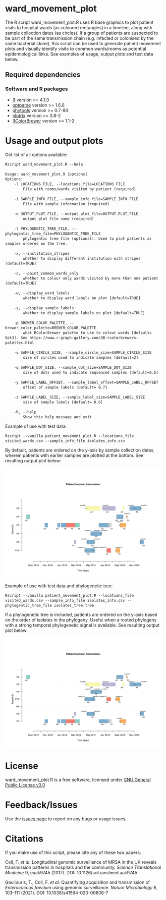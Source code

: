 # ward_movement_plot

The R script ward_movement_plot.R uses R base graphics to plot patient visits to hospital wards (as coloured rectangles) in a timeline, along with sample collection dates (as circles). If a group of patients are suspected to be part of the same transmission chain (e.g. infected or colonised by the same bacterial clone), this script can be used to generate patient movement plots and visually identify visits to common wards/rooms as potential epidemiological links. See examples of usage, output plots and test data below.

## Required dependencies

### Software and R packages
* [R](https://www.r-project.org/) version >= 4.1.0
* [optparse](https://cran.r-project.org/web/packages/optparse/index.html) version >= 1.6.6
* [phytools](https://cran.r-project.org/web/packages/phytools/index.html) version >= 0.7-80
* [plotrix](https://cran.r-project.org/web/packages/plotrix/index.html) version >= 3.8-2
* [RColorBrewer](https://www.r-graph-gallery.com/38-rcolorbrewers-palettes.html) version >= 1.1-2


# Usage and output plots

Get list of all options available:
```console
Rscript ward_movement_plot.R --help

Usage: ward_movement_plot.R [options]
Options:
	-l LOCATIONS_FILE, --locations_file=LOCATIONS_FILE
		File with rooms/wards visited by patient (required)

	-i SAMPLE_INFO_FILE, --sample_info_file=SAMPLE_INFO_FILE
		File with sample information (required)

	-o OUTPUT_PLOT_FILE, --output_plot_file=OUTPUT_PLOT_FILE
		output plot file name (required)

	-t PHYLOGENTIC_TREE_FILE, --phylogentic_tree_file=PHYLOGENTIC_TREE_FILE
		phylogentic tree file (optional). Used to plot patients as samples ordered on the tree.

	-x, --institution_stripes
		whether to display different institution with stripes [default=TRUE]

	-c, --paint_common_wards_only
		whether to colour only wards visited by more than one patient [default=TRUE]

	-w, --display_ward_labels
		whether to display ward labels on plot [default=TRUE]

	-s, --display_sample_labels
		whether to display sample labels on plot [default=TRUE]

	-p BREWER_COLOR_PALETTE, --brewer_color_palette=BREWER_COLOR_PALETTE
		what RColorBrewer palette to use to colour wards [default= Set3]. See https://www.r-graph-gallery.com/38-rcolorbrewers-palettes.html

	-v SAMPLE_CIRCLE_SIZE, --sample_circle_size=SAMPLE_CIRCLE_SIZE
		size of circles used to indicate samples [default=2]

	-q SAMPLE_DOT_SIZE, --sample_dot_size=SAMPLE_DOT_SIZE
		size of dots used to indicate sequenced samples [default=0.5]

	-y SAMPLE_LABEL_OFFSET, --sample_label_offset=SAMPLE_LABEL_OFFSET
		offset of sample labels [default= 0.7]

	-z SAMPLE_LABEL_SIZE, --sample_label_size=SAMPLE_LABEL_SIZE
		size of sample labels [default= 0.6]

	-h, --help
		Show this help message and exit
```

Example of use with test data:
```console
Rscript --vanilla patient_movement_plot.R --locations_file visited_wards.csv --sample_info_file isolates_info.csv
```
By default, patients are ordered on the y-axis by sample collection dates, wherein patients with earlier samples are plotted at the bottom. See resulting output plot below:

![Patient movement plot 1](https://github.com/francesccoll/ward_movement_plot/blob/main/images/out_plot.no_tree.png)


Example of use with test data and phylogenetic tree:
```console
Rscript --vanilla patient_movement_plot.R --locations_file visited_wards.csv --sample_info_file isolates_info.csv --phylogentic_tree_file isolates_tree.tree
```
If a phylogenetic tree is included, patients are ordered on the y-axis based on the order of isolates in the phylogeny. Useful when a rooted phylogeny with a strong temporal phylogenetic signal is available. See resulting output plot below:

![Patient movement plot 2](https://github.com/francesccoll/ward_movement_plot/blob/main/images/out_plot.with_tree.png)

# License

ward_movement_plot.R  is a free software, licensed under [GNU General Public License v3.0](https://github.com/francesccoll/ward_movement_plot/blob/main/LICENSE)

# Feedback/Issues

Use the [issues page](https://github.com/francesccoll/ward_movement_plot/issues) to report on any bugs or usage issues.

# Citations
If you make use of this script, please cite any of these two papers:

Coll, F. _et al_. Longitudinal genomic surveillance of MRSA in the UK reveals transmission patterns in hospitals and the community. _Science Translational Medicine_ 9, eaak9745 (2017). DOI: 10.1126/scitranslmed.aak9745

Gouliouris, T., Coll, F. _et al_. Quantifying acquisition and transmission of _Enterococcus faecium_ using genomic surveillance. _Nature Microbiology_ 6, 103–111 (2021). DOI: 10.1038/s41564-020-00806-7





